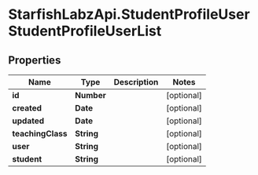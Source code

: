 # StarfishLabzApi.StudentProfileUserStudentProfileUserList

## Properties
Name | Type | Description | Notes
------------ | ------------- | ------------- | -------------
**id** | **Number** |  | [optional] 
**created** | **Date** |  | [optional] 
**updated** | **Date** |  | [optional] 
**teachingClass** | **String** |  | [optional] 
**user** | **String** |  | [optional] 
**student** | **String** |  | [optional] 
